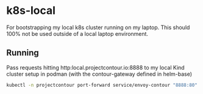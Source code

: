 # k8s-local

For bootstrapping my local k8s cluster running on my laptop.
This should 100% not be used outside of a local laptop environment.

## Running
Pass requests hitting http:local.projectcontour.io:8888 to my local Kind cluster
setup in podman (with the contour-gateway defined in helm-base)
```bash
kubectl -n projectcontour port-forward service/envoy-contour "8888:80"
```

